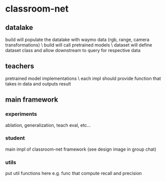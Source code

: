 # classroom-net

## datalake
build will populate the datalake with waymo data (rgb, range, camera transformations) \\
build will call pretrained models \\
dataset will define dataset class and allow downstream to query for respective data

## teachers
pretrained model implementations \\
each impl should provide function that takes in data and outputs result

## main framework
### experiments
ablation, generalization, teach eval, etc...

### student
main impl of classroom-net framework (see design image in group chat)

### utils
put util functions here e.g. func that compute recall and precision
